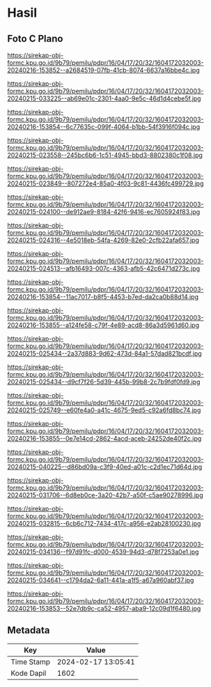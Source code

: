 # Hasil

## Foto C Plano

https://sirekap-obj-formc.kpu.go.id/9b79/pemilu/pdpr/16/04/17/20/32/1604172032003-20240216-153852--a2684519-07fb-41cb-8074-6637a16bbe4c.jpg

https://sirekap-obj-formc.kpu.go.id/9b79/pemilu/pdpr/16/04/17/20/32/1604172032003-20240215-033225--ab69e01c-2301-4aa0-9e5c-46d1d4cebe5f.jpg

https://sirekap-obj-formc.kpu.go.id/9b79/pemilu/pdpr/16/04/17/20/32/1604172032003-20240216-153854--6c77635c-099f-4064-b1bb-54f3916f094c.jpg

https://sirekap-obj-formc.kpu.go.id/9b79/pemilu/pdpr/16/04/17/20/32/1604172032003-20240215-023558--245bc6b6-1c51-4945-bbd3-8802380c1f08.jpg

https://sirekap-obj-formc.kpu.go.id/9b79/pemilu/pdpr/16/04/17/20/32/1604172032003-20240215-023849--807272e4-85a0-4f03-9c81-4436fc499729.jpg

https://sirekap-obj-formc.kpu.go.id/9b79/pemilu/pdpr/16/04/17/20/32/1604172032003-20240215-024100--de912ae9-8184-42f6-9416-ec7605924f83.jpg

https://sirekap-obj-formc.kpu.go.id/9b79/pemilu/pdpr/16/04/17/20/32/1604172032003-20240215-024316--4e5018eb-54fa-4269-82e0-2cfb22afa657.jpg

https://sirekap-obj-formc.kpu.go.id/9b79/pemilu/pdpr/16/04/17/20/32/1604172032003-20240215-024513--afb16493-007c-4363-afb5-42c6471d273c.jpg

https://sirekap-obj-formc.kpu.go.id/9b79/pemilu/pdpr/16/04/17/20/32/1604172032003-20240216-153854--11ac7017-b8f5-4453-b7ed-da2ca0b88d14.jpg

https://sirekap-obj-formc.kpu.go.id/9b79/pemilu/pdpr/16/04/17/20/32/1604172032003-20240216-153855--a124fe58-c79f-4e89-acd8-86a3d5961d60.jpg

https://sirekap-obj-formc.kpu.go.id/9b79/pemilu/pdpr/16/04/17/20/32/1604172032003-20240215-025434--2a37d883-9d62-473d-84a1-57dad821bcdf.jpg

https://sirekap-obj-formc.kpu.go.id/9b79/pemilu/pdpr/16/04/17/20/32/1604172032003-20240215-025434--d9cf7f26-5d39-445b-99b8-2c7b9fdf0fd9.jpg

https://sirekap-obj-formc.kpu.go.id/9b79/pemilu/pdpr/16/04/17/20/32/1604172032003-20240215-025749--e60fe4a0-a41c-4675-9ed5-c92a6fd8bc74.jpg

https://sirekap-obj-formc.kpu.go.id/9b79/pemilu/pdpr/16/04/17/20/32/1604172032003-20240216-153855--0e7e14cd-2862-4acd-aceb-24252de40f2c.jpg

https://sirekap-obj-formc.kpu.go.id/9b79/pemilu/pdpr/16/04/17/20/32/1604172032003-20240215-040225--d86bd09a-c3f9-40ed-a01c-c2d1ec71d64d.jpg

https://sirekap-obj-formc.kpu.go.id/9b79/pemilu/pdpr/16/04/17/20/32/1604172032003-20240215-031706--6d8eb0ce-3a20-42b7-a50f-c5ae90278996.jpg

https://sirekap-obj-formc.kpu.go.id/9b79/pemilu/pdpr/16/04/17/20/32/1604172032003-20240215-032815--6cb6c712-7434-417c-a956-e2ab28100230.jpg

https://sirekap-obj-formc.kpu.go.id/9b79/pemilu/pdpr/16/04/17/20/32/1604172032003-20240215-034136--f97d91fc-d000-4539-94d3-d78f7253a0e1.jpg

https://sirekap-obj-formc.kpu.go.id/9b79/pemilu/pdpr/16/04/17/20/32/1604172032003-20240215-034641--c1794da2-6a11-441a-a1f5-a67a960abf37.jpg

https://sirekap-obj-formc.kpu.go.id/9b79/pemilu/pdpr/16/04/17/20/32/1604172032003-20240216-153853--52e7db9c-ca52-4957-aba9-12c09d1f6480.jpg


## Metadata

| Key        | Value               |
| ---------- | ------------------- |
| Time Stamp | 2024-02-17 13:05:41 |
| Kode Dapil | 1602                |



